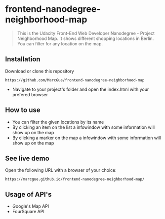 # frontend-nanodegree-neighborhood-map
> This is the Udacity Front-End Web Developer Nanodegree - Project Neighborhood Map.
> It shows different shopping locations in Berlin.
> You can filter for any location on the map.

## Installation
Download or clone this repository

    https://github.com/MarcGue/frontend-nanodegree-neighborhood-map

- Navigate to your project's folder and open the index.html with your prefered browser

## How to use
- You can filter the given locations by its name
- By clicking an item on the list a infowindow with some information will show up on the map
- By clicking a marker on the map a infowindow with some information will show up on the map

## See live demo
Open the following URL with a browser of your choice:
    
    https://marcgue.github.io/frontend-nanodegree-neighborhood-map/

## Usage of API's
- Google's Map API
- FourSquare API
